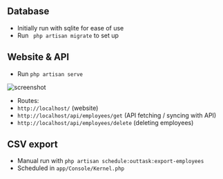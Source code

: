 ## Database

- Initially run with sqlite for ease of use
- Run ` php artisan migrate` to set up

## Website & API

- Run `php artisan serve`

![screenshot](https://github.com/Anisatum/outtask-test/assets/157124339/ca593164-b79f-44b1-9141-7a955426289c)

- Routes:
- `http://localhost/` (website)
- `http://localhost/api/employees/get` (API fetching / syncing with API)
- `http://localhost/api/employees/delete` (deleting employees)

## CSV export 

- Manual run with `php artisan schedule:outtask:export-employees`
- Scheduled in `app/Console/Kernel.php`
